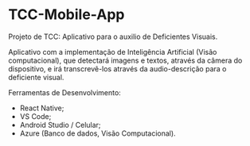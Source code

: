 # TCC-Mobile-App
Projeto de TCC: Aplicativo para o auxilio de Deficientes Visuais.

Aplicativo com a implementação de Inteligência Artificial (Visão computacional), que detectará imagens e textos, através da câmera do dispositivo, e irá transcrevê-los através da audio-descrição para o deficiente visual.

Ferramentas de Desenvolvimento:

- React Native;
- VS Code;
- Android Studio / Celular;
- Azure (Banco de dados, Visão Computacional).
